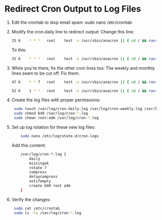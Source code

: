 # Redirect Cron Output to Log Files

1. Edit the crontab to stop email spam:
   sudo nano /etc/crontab
2. Modify the cron.daily line to redirect output:
   Change this line:

   ```bash
   25 6    * * *   root    test -x /usr/sbin/anacron || { cd / && run-parts --report /etc/cron.daily; }
   ```

   To this:

   ```bash
   25 6    * * *   root    test -x /usr/sbin/anacron || { cd / && run-parts --report /etc/cron.daily; } >> /var/log/cron-daily.log 2>&1
   ```

3. While you're there, fix the other cron lines too:
   The weekly and monthly lines seem to be cut off. Fix them:

   ```bash
   47 6    * * 7   root    test -x /usr/sbin/anacron || { cd / && run-parts --report /etc/cron.weekly; } >> /var/log/cron-weekly.log 2>&1

   52 6    1 * *   root    test -x /usr/sbin/anacron || { cd / && run-parts --report /etc/cron.monthly; } >> /var/log/cron-monthly.log 2>&1

   ```

4. Create the log files with proper permissions:

   ```bash
    sudo touch /var/log/cron-daily.log /var/log/cron-weekly.log /var/log/cron-monthly.log
    sudo chmod 640 /var/log/cron-*.log
    sudo chown root:adm /var/log/cron-*.log
   ```

5. Set up log rotation for these new log files:

    ```bash
        sudo nano /etc/logrotate.d/cron-logs
    ```

    Add this content:

    ```bash
        /var/log/cron-*.log {
            daily
            missingok
            rotate 7
            compress
            delaycompress
            notifempty
            create 640 root adm
        }
    ```

6. Verify the changes:

   ```bash
    sudo cat /etc/crontab
    sudo ls -la /var/log/cron-*.log
   ```
